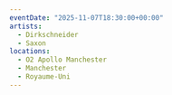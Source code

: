 ```yaml
---
eventDate: "2025-11-07T18:30:00+00:00"
artists:
  - Dirkschneider
  - Saxon
locations:
  - O2 Apollo Manchester
  - Manchester
  - Royaume-Uni
---
```

